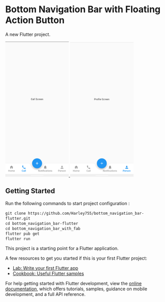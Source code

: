 # Bottom Navigation Bar with Floating Action Button

A new Flutter project.

<div>

  <a href="#">
    <img width="200"
    heigth="500"
      alt="Call Screen"
      src="https://github.com/Harley755/bottom_navigation_bar-flutter/blob/master/bottom_navigation_bar_with_fab/assets/screenshots/Screenshot_1.png"
    />
  </a>

  <a href="#" >
    <img width="200"
    heigth="500"
      alt="Profile Screen"
      src="https://github.com/Harley755/bottom_navigation_bar-flutter/blob/master/bottom_navigation_bar_with_fab/assets/screenshots/Screenshot_2.png"
    />
  </a>
</div>

## Getting Started

Run the following commands to start project configuration : 
```
git clone https://github.com/Harley755/bottom_navigation_bar-flutter.git
cd bottom_navigation_bar-flutter
cd bottom_navigation_bar_with_fab
flutter pub get
flutter run
```

This project is a starting point for a Flutter application.

A few resources to get you started if this is your first Flutter project:

- [Lab: Write your first Flutter app](https://docs.flutter.dev/get-started/codelab)
- [Cookbook: Useful Flutter samples](https://docs.flutter.dev/cookbook)

For help getting started with Flutter development, view the
[online documentation](https://docs.flutter.dev/), which offers tutorials,
samples, guidance on mobile development, and a full API reference.

